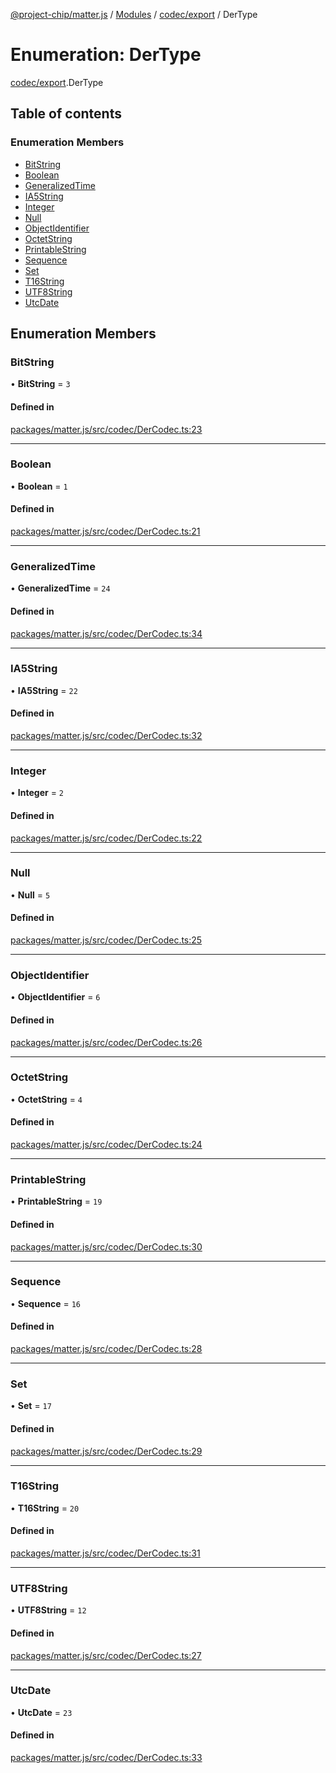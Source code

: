 [@project-chip/matter.js](../README.md) / [Modules](../modules.md) / [codec/export](../modules/codec_export.md) / DerType

# Enumeration: DerType

[codec/export](../modules/codec_export.md).DerType

## Table of contents

### Enumeration Members

- [BitString](codec_export.DerType.md#bitstring)
- [Boolean](codec_export.DerType.md#boolean)
- [GeneralizedTime](codec_export.DerType.md#generalizedtime)
- [IA5String](codec_export.DerType.md#ia5string)
- [Integer](codec_export.DerType.md#integer)
- [Null](codec_export.DerType.md#null)
- [ObjectIdentifier](codec_export.DerType.md#objectidentifier)
- [OctetString](codec_export.DerType.md#octetstring)
- [PrintableString](codec_export.DerType.md#printablestring)
- [Sequence](codec_export.DerType.md#sequence)
- [Set](codec_export.DerType.md#set)
- [T16String](codec_export.DerType.md#t16string)
- [UTF8String](codec_export.DerType.md#utf8string)
- [UtcDate](codec_export.DerType.md#utcdate)

## Enumeration Members

### BitString

• **BitString** = ``3``

#### Defined in

[packages/matter.js/src/codec/DerCodec.ts:23](https://github.com/project-chip/matter.js/blob/2d9f2165d2672864fda3496a6d0d5f93597f82c6/packages/matter.js/src/codec/DerCodec.ts#L23)

___

### Boolean

• **Boolean** = ``1``

#### Defined in

[packages/matter.js/src/codec/DerCodec.ts:21](https://github.com/project-chip/matter.js/blob/2d9f2165d2672864fda3496a6d0d5f93597f82c6/packages/matter.js/src/codec/DerCodec.ts#L21)

___

### GeneralizedTime

• **GeneralizedTime** = ``24``

#### Defined in

[packages/matter.js/src/codec/DerCodec.ts:34](https://github.com/project-chip/matter.js/blob/2d9f2165d2672864fda3496a6d0d5f93597f82c6/packages/matter.js/src/codec/DerCodec.ts#L34)

___

### IA5String

• **IA5String** = ``22``

#### Defined in

[packages/matter.js/src/codec/DerCodec.ts:32](https://github.com/project-chip/matter.js/blob/2d9f2165d2672864fda3496a6d0d5f93597f82c6/packages/matter.js/src/codec/DerCodec.ts#L32)

___

### Integer

• **Integer** = ``2``

#### Defined in

[packages/matter.js/src/codec/DerCodec.ts:22](https://github.com/project-chip/matter.js/blob/2d9f2165d2672864fda3496a6d0d5f93597f82c6/packages/matter.js/src/codec/DerCodec.ts#L22)

___

### Null

• **Null** = ``5``

#### Defined in

[packages/matter.js/src/codec/DerCodec.ts:25](https://github.com/project-chip/matter.js/blob/2d9f2165d2672864fda3496a6d0d5f93597f82c6/packages/matter.js/src/codec/DerCodec.ts#L25)

___

### ObjectIdentifier

• **ObjectIdentifier** = ``6``

#### Defined in

[packages/matter.js/src/codec/DerCodec.ts:26](https://github.com/project-chip/matter.js/blob/2d9f2165d2672864fda3496a6d0d5f93597f82c6/packages/matter.js/src/codec/DerCodec.ts#L26)

___

### OctetString

• **OctetString** = ``4``

#### Defined in

[packages/matter.js/src/codec/DerCodec.ts:24](https://github.com/project-chip/matter.js/blob/2d9f2165d2672864fda3496a6d0d5f93597f82c6/packages/matter.js/src/codec/DerCodec.ts#L24)

___

### PrintableString

• **PrintableString** = ``19``

#### Defined in

[packages/matter.js/src/codec/DerCodec.ts:30](https://github.com/project-chip/matter.js/blob/2d9f2165d2672864fda3496a6d0d5f93597f82c6/packages/matter.js/src/codec/DerCodec.ts#L30)

___

### Sequence

• **Sequence** = ``16``

#### Defined in

[packages/matter.js/src/codec/DerCodec.ts:28](https://github.com/project-chip/matter.js/blob/2d9f2165d2672864fda3496a6d0d5f93597f82c6/packages/matter.js/src/codec/DerCodec.ts#L28)

___

### Set

• **Set** = ``17``

#### Defined in

[packages/matter.js/src/codec/DerCodec.ts:29](https://github.com/project-chip/matter.js/blob/2d9f2165d2672864fda3496a6d0d5f93597f82c6/packages/matter.js/src/codec/DerCodec.ts#L29)

___

### T16String

• **T16String** = ``20``

#### Defined in

[packages/matter.js/src/codec/DerCodec.ts:31](https://github.com/project-chip/matter.js/blob/2d9f2165d2672864fda3496a6d0d5f93597f82c6/packages/matter.js/src/codec/DerCodec.ts#L31)

___

### UTF8String

• **UTF8String** = ``12``

#### Defined in

[packages/matter.js/src/codec/DerCodec.ts:27](https://github.com/project-chip/matter.js/blob/2d9f2165d2672864fda3496a6d0d5f93597f82c6/packages/matter.js/src/codec/DerCodec.ts#L27)

___

### UtcDate

• **UtcDate** = ``23``

#### Defined in

[packages/matter.js/src/codec/DerCodec.ts:33](https://github.com/project-chip/matter.js/blob/2d9f2165d2672864fda3496a6d0d5f93597f82c6/packages/matter.js/src/codec/DerCodec.ts#L33)
